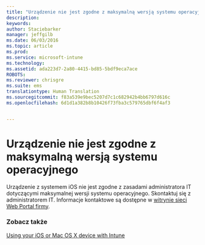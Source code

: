 ```yaml
---
title: "Urządzenie nie jest zgodne z maksymalną wersją systemu operacyjnego | Microsoft Intune"
description: 
keywords: 
author: Staciebarker
manager: jeffgilb
ms.date: 06/03/2016
ms.topic: article
ms.prod: 
ms.service: microsoft-intune
ms.technology: 
ms.assetid: ada223d7-2a80-4415-bd85-5bdf9eca7ace
ROBOTS: 
ms.reviewer: chrisgre
ms.suite: ems
translationtype: Human Translation
ms.sourcegitcommit: f83a539e9bec5207d7c1c682942b4bb6797d616c
ms.openlocfilehash: 6d1d1a382b8b10426f73fba3c579765dbf6f4af3


---
```



# Urządzenie nie jest zgodne z maksymalną wersją systemu operacyjnego

Urządzenie z systemem iOS nie jest zgodne z zasadami administratora IT dotyczącymi maksymalnej wersji systemu operacyjnego. Skontaktuj się z administratorem IT. Informacje kontaktowe są dostępne w [witrynie sieci Web Portal firmy](http://portal.manage.microsoft.com).

### Zobacz także
[Using your iOS or Mac OS X device with Intune](using-your-ios-or-mac-os-x-device-with-intune.md)



<!--HONumber=Jun16_HO4-->



